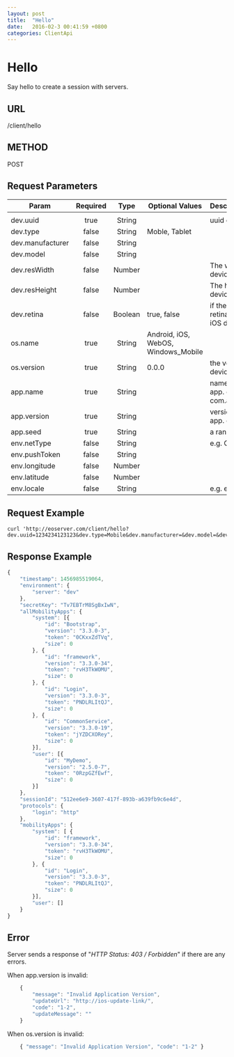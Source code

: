 ```yaml
---
layout: post
title:  "Hello"
date:   2016-02-3 00:41:59 +0800
categories: ClientApi
---
```


# Hello
Say hello to create a session with servers.

## URL
/client/hello


## METHOD
POST

## Request Parameters

| Param   | Required | Type |  Optional Values |  Descscription |
|---------|:--------:|:----:|------------------|:---------------|
|  |  |  |  |  |
| dev.uuid | true | String | | uuid of a device |
| dev.type | false | String | Moble, Tablet |  |
| dev.manufacturer | false | String |  |  |
| dev.model | false | String |  |  |
| dev.resWidth | false | Number |  | The width of the device screen |
| dev.resHeight | false | Number |  | The height of the device screen |
| dev.retina | false | Boolean | true, false | if the screen is retina or not (for iOS devices) |
| os.name | true | String | Android, iOS, WebOS, Windows_Mobile |  |
| os.version | true | String | 0.0.0 | the version of the device. e.g. 9.0.2 |
| app.name | true | String |  | name of a client app. e.g. com.abc.mobile.app |
| app.version | true | String |  | version of a client app. e.g. 1.0.0 |
| app.seed | true | String |  | a random string |
| env.netType | false | String |  | e.g. CDMA |
| env.pushToken | false | String |  |  |
| env.longitude | false | Number |  |  |
| env.latitude | false | Number |  |  |
| env.locale | false | String |  | e.g. en|

## Request Example

```shell
curl 'http://eoserver.com/client/hello?dev.uuid=1234234123123&dev.type=Mobile&dev.manufacturer=&dev.model=&dev.resWidth=&dev.resHeight=&dev.retina=&os.name=iOS&os.version=8.0&app.name=com.abc.mobile.app&app.version=3.2.0&app.seed=_RANDOM_&env.netType=&env.pushToken=&env.longitude=&env.latitude=&env.altitude=&env.locale=en'
```

## Response Example

```javascript
{
    "timestamp": 1456985519064,
    "environment": {
        "server": "dev"
    },
    "secretKey": "Tv7EBTrM8SgBxIwN",
    "allMobilityApps": {
        "system": [{
            "id": "Bootstrap",
            "version": "3.3.0-3",
            "token": "0CKxxZdTVq",
            "size": 0
        }, {
            "id": "framework",
            "version": "3.3.0-34",
            "token": "rvH3TkWOMU",
            "size": 0
        }, {
            "id": "Login",
            "version": "3.3.0-3",
            "token": "PNDLRLItQJ",
            "size": 0
        }, {
            "id": "CommonService",
            "version": "3.3.0-19",
            "token": "jYZDCXORey",
            "size": 0
        }],
        "user": [{
            "id": "MyDemo",
            "version": "2.5.0-7",
            "token": "0RzpGZfEwf",
            "size": 0
        }]
    },
    "sessionId": "512ee6e9-3607-417f-893b-a639fb9c6e4d",
    "protocols": {
        "login": "http"
    },
    "mobilityApps": {
        "system": [ {
            "id": "framework",
            "version": "3.3.0-34",
            "token": "rvH3TkWOMU",
            "size": 0
        }, {
            "id": "Login",
            "version": "3.3.0-3",
            "token": "PNDLRLItQJ",
            "size": 0
        }],
        "user": []
    }
}
```

## Error
Server sends a response of "*HTTP Status: 403 / Forbidden*" if there are any errors.

When app.version is invalid: 

```javascript
    {
        "message": "Invalid Application Version",
        "updateUrl": "http://ios-update-link/",
        "code": "1-2",
        "updateMessage": ""
    }
```

When os.version is invalid:

```javascript
    { "message": "Invalid Application Version", "code": "1-2" }
```